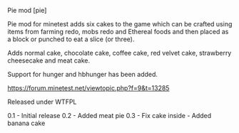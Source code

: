 Pie mod [pie]

Pie mod for minetest adds six cakes to the game which can be crafted using items
from farming redo, mobs redo and Ethereal foods and then placed as a block or
punched to eat a slice (or three).

Adds normal cake, chocolate cake, coffee cake, red velvet cake,
strawberry cheesecake and meat cake.

Support for hunger and hbhunger has been added.

https://forum.minetest.net/viewtopic.php?f=9&t=13285

Released under WTFPL

0.1 - Initial release
0.2 - Added meat pie
0.3 - Fix cake inside - Added banana cake
